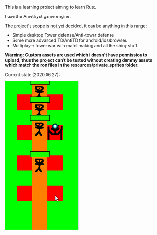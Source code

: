 
This is a learning project aiming to learn Rust.

I use the Amethyst game engine.

The project's scope is not yet decided, it can be anything in this range:
- Simple desktop Tower defense/Anti-tower defense
- Some more advanced TD/AntiTD for android/ios/browser.
- Multiplayer tower war with matchmaking and all the shiny stuff.

**Warning: Custom assets are used which i doesn't have permission to upload, thus the project can't be tested without creating dummy assets which match the ron files in the resources/private_sprites folder.**

Current state (2020.06.27):

![Alt Text](./showcase/2020_06_27_showcase_action.gif)
